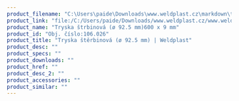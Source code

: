 ```yaml
---
product_filename: "C:\Users\paide\Downloads\www.weldplast.cz\markdown\tryska-sterbinova-o-925-mm643_pg=6.md"
product_link: "file:/C:/Users/paide/Downloads/www.weldplast.cz/www.weldplast.cz/sk/tryska-sterbinova-o-925-mm643_pg=6"
product_name: "Tryska štrbinová (ø 92.5 mm)600 x 9 mm"
product_id: "Obj. číslo:106.026"
product_title: "Tryska štěrbinová (ø 92.5 mm) | Weldplast"
product_desc: ""
product_specs: ""
product_downloads: ""
product_href: ""
product_desc_2: ""
product_accessories: ""
product_similar: ""
---
```


